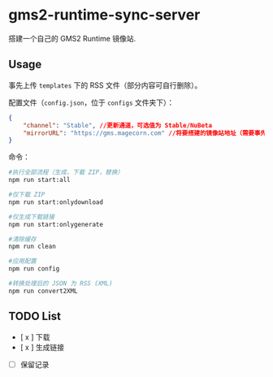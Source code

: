 # gms2-runtime-sync-server

搭建一个自己的 GMS2 Runtime 镜像站.

## Usage

事先上传 `templates` 下的 RSS 文件（部分内容可自行删除）。

配置文件（`config.json`，位于 `configs` 文件夹下）：
```json
{
    "channel": "Stable", //更新通道，可选值为 Stable/NuBeta
    "mirrorURL": "https://gms.magecorn.com" //将要搭建的镜像站地址（需要事先上传模板）
}
```

命令：

```bash
#执行全部流程（生成，下载 ZIP，替换）
npm run start:all 

#仅下载 ZIP
npm run start:onlydownload

#仅生成下载链接
npm run start:onlygenerate

#清除缓存
npm run clean

#应用配置
npm run config

#转换处理后的 JSON 为 RSS (XML)
npm run convert2XML
```

## TODO List

 - [ x ] 下载  
 - [ x ] 生成链接
 - [   ] 保留记录